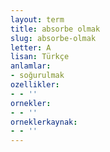```yaml
---
layout: term
title: absorbe olmak
slug: absorbe-olmak
letter: A
lisan: Türkçe
anlamlar:
- soğurulmak
ozellikler:
- - ''
ornekler:
- - ''
orneklerkaynak:
- - ''
---
```

